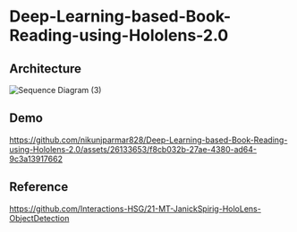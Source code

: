 # Deep-Learning-based-Book-Reading-using-Hololens-2.0
## Architecture
![Sequence Diagram (3)](https://github.com/nikunjparmar828/Deep-Learning-based-Book-Reading-using-Hololens-2.0/assets/26133653/fe4d6481-4aa6-4714-aa03-57d66c1384e0)

## Demo
https://github.com/nikunjparmar828/Deep-Learning-based-Book-Reading-using-Hololens-2.0/assets/26133653/f8cb032b-27ae-4380-ad64-9c3a13917662

## Reference
https://github.com/Interactions-HSG/21-MT-JanickSpirig-HoloLens-ObjectDetection


